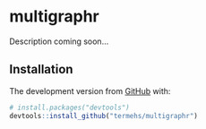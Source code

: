 
<!-- README.md is generated from README.Rmd. Please edit that file -->

# multigraphr

Description coming
soon…

## Installation

<!-- You can install the released version of multigraphr from [CRAN](https://CRAN.R-project.org) with: -->

<!-- ``` r -->

<!-- install.packages("multigraphr") -->

<!-- ``` -->

The development version from [GitHub](https://github.com/) with:

``` r
# install.packages("devtools")
devtools::install_github("termehs/multigraphr")
```

<!-- ## Example -->

<!-- This is a basic example which shows you how to solve a common problem: -->

<!-- ```{r example} -->

<!-- library(multigraphr) -->

<!-- ## basic example code -->

<!-- ``` -->

<!-- What is special about using `README.Rmd` instead of just `README.md`? You can include R chunks like so: -->

<!-- ```{r cars} -->

<!-- summary(cars) -->

<!-- ``` -->

<!-- You'll still need to render `README.Rmd` regularly, to keep `README.md` up-to-date. -->

<!-- You can also embed plots, for example: -->

<!-- ```{r pressure, echo = FALSE} -->

<!-- plot(pressure) -->

<!-- ``` -->

<!-- In that case, don't forget to commit and push the resulting figure files, so they display on GitHub! -->
